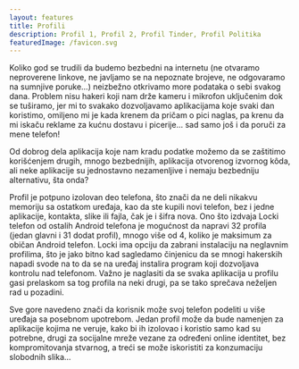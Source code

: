 ```yaml
---
layout: features
title: Profili
description: Profil 1, Profil 2, Profil Tinder, Profil Politika
featuredImage: /favicon.svg
---
```


Koliko god se trudili da budemo bezbedni na internetu (ne otvaramo neproverene linkove, ne javljamo se na nepoznate brojeve, ne odgovaramo na sumnjive poruke...) neizbežno otkrivamo more podataka o sebi svakog dana. Problem nisu hakeri koji nam drže kameru i mikrofon uključenim dok se tuširamo, jer mi to svakako dozvoljavamo aplikacijama koje svaki dan koristimo, omiljeno mi je kada krenem da pričam o pici naglas, pa krenu da mi iskaču reklame za kućnu dostavu i picerije... sad samo još i da poruči za mene telefon!

Od dobrog dela aplikacija koje nam kradu podatke možemo da se zaštitimo korišćenjem drugih, mnogo bezbednijih, aplikacija otvorenog izvornog kôda, ali neke aplikacije su jednostavno nezamenljive i nemaju bezbedniju alternativu, šta onda?

Profil je potpuno izolovan deo telefona, što znači da ne deli nikakvu memoriju sa ostatkom uređaja, kao da ste kupili novi telefon, bez i jedne aplikacije, kontakta, slike ili fajla, čak je i šifra nova. Ono što izdvaja Locki telefon od ostalih Android telefona je mogućnost da napravi 32 profila (jedan glavni i 31 dodat profil), mnogo više od 4, koliko je maksimum za običan Android telefon. Locki ima opciju da zabrani instalaciju na neglavnim profilima, što je jako bitno kad sagledamo činjenicu da se mnogi hakerskih napadi svode na to da se na uređaj instalira program koji dozvoljava kontrolu nad telefonom. Važno je naglasiti da se svaka aplikacija u profilu gasi prelaskom sa tog profila na neki drugi, pa se tako sprečava neželjen rad u pozadini.

Sve gore navedeno znači da korisnik može svoj telefon podeliti u više uređaja sa posebnom upotrebom. Jedan profil može da bude namenjen za aplikacije kojima ne veruje, kako bi ih izolovao i koristio samo kad su potrebne, drugi za socijalne mreže vezane za određeni online identitet, bez kompromitovanja stvarnog, a treći se može iskoristiti za konzumaciju slobodnih slika...
